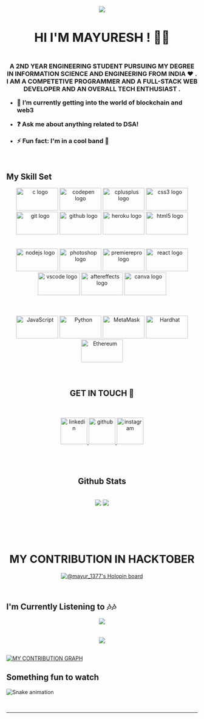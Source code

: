 <div align="center">
<img src="https://media.giphy.com/media/maS9rZMfdw9FRiMRNr/giphy.gif" align="center" />

</div>  
  

### <div align="center"><h1>HI I'M MAYURESH ! 👋😎<h1>
A 2ND YEAR ENGINEERING STUDENT PURSUING MY DEGREE IN INFORMATION 
SCIENCE AND ENGINEERING FROM INDIA ♥ . I AM A COMPETETIVE PROGRAMMER
AND A FULL-STACK WEB DEVELOPER AND AN OVERALL TECH ENTHUSIAST .
</div>  
  
<div styles="text-align :centre ; position: relative;" >


- 🔭 I’m currently getting into the world of blockchain and web3
  

- ❓ Ask me about anything related to DSA!  
  

- ⚡ Fun fact: I'm in a cool band 🎸  
  
</div>
<br/>  


## My Skill Set  
<div align="center">





<div align="center">
  <img src="https://cdn.jsdelivr.net/gh/devicons/devicon/icons/c/c-original.svg" height="60" width="110" alt="c logo"  />
  <img src="https://cdn.jsdelivr.net/gh/devicons/devicon/icons/codepen/codepen-plain.svg" height="60" width="110" alt="codepen logo"  />
  <img src="https://cdn.jsdelivr.net/gh/devicons/devicon/icons/cplusplus/cplusplus-original.svg" height="60" width="110" alt="cplusplus logo"  />
  <img src="https://cdn.jsdelivr.net/gh/devicons/devicon/icons/css3/css3-original.svg" height="60" width="110" alt="css3 logo"  />
  <img src="https://cdn.jsdelivr.net/gh/devicons/devicon/icons/git/git-original.svg" height="60" width="110" alt="git logo"  />
  <img src="https://cdn.jsdelivr.net/gh/devicons/devicon/icons/github/github-original.svg" height="60" width="110" alt="github logo"  />
  <img src="https://cdn.jsdelivr.net/gh/devicons/devicon/icons/heroku/heroku-original.svg" height="60" width="110" alt="heroku logo"  />
  <img src="https://cdn.jsdelivr.net/gh/devicons/devicon/icons/html5/html5-original.svg" height="60" width="110" alt="html5 logo"  /><br><br><br>
  <img src="https://cdn.jsdelivr.net/gh/devicons/devicon/icons/nodejs/nodejs-original.svg" height="60" width="110" alt="nodejs logo"  />
 
  <img src="https://cdn.jsdelivr.net/gh/devicons/devicon/icons/photoshop/photoshop-line.svg" height="60" width="110" alt="photoshop logo"  />
  <img src="https://cdn.jsdelivr.net/gh/devicons/devicon/icons/premierepro/premierepro-original.svg" height="60" width="110" alt="premierepro logo"  />
  <img src="https://cdn.jsdelivr.net/gh/devicons/devicon/icons/react/react-original.svg" height="60" width="110" alt="react logo"  />
<!--   <img src="https://cdn.jsdelivr.net/gh/devicons/devicon/icons/sass/sass-original.svg" height="60" width="110" alt="sass logo"  /> -->
  <img src="https://cdn.jsdelivr.net/gh/devicons/devicon/icons/vscode/vscode-original.svg" height="60" width="110" alt="vscode logo"  />
  <img src="https://cdn.jsdelivr.net/gh/devicons/devicon/icons/aftereffects/aftereffects-original.svg" height="60" width="110" alt="aftereffects logo"  />
  <img src="https://cdn.jsdelivr.net/gh/devicons/devicon/icons/canva/canva-original.svg" height="60" width="110" alt="canva logo"  />
  <br><br/><br><br/>
  <a href="https://developer.mozilla.org/en-US/docs/Web/JavaScript" target="_blank" rel="noreferrer"><img src="https://raw.githubusercontent.com/danielcranney/readme-generator/main/public/icons/skills/javascript-colored.svg" height="60" width="110" alt="JavaScript" /></a>
<a href="https://www.python.org/" target="_blank" rel="noreferrer"><img  src="https://raw.githubusercontent.com/danielcranney/readme-generator/main/public/icons/skills/python-colored.svg" height="60" width="110" alt="Python" /></a>
<!-- <a href="https://nodejs.org/en/" target="_blank" rel="noreferrer"><img src="https://raw.githubusercontent.com/danielcranney/readme-generator/main/public/icons/skills/nodejs-colored.svg" height="60" width="110" alt="NodeJS" /></a> -->
<a href="https://metamask.io/" target="_blank" rel="noreferrer"><img src="https://raw.githubusercontent.com/danielcranney/readme-generator/main/public/icons/skills/metamask-colored.svg" height="60" width="110" alt="MetaMask" /></a>
<a href="https://hardhat.org/" target="_blank" rel="noreferrer"><img src="https://raw.githubusercontent.com/danielcranney/readme-generator/main/public/icons/skills/hardhat-colored.svg" height="60" width="110" alt="Hardhat" /></a>
<a href="https://ethereum.org/en/" target="_blank" rel="noreferrer"><img src="https://raw.githubusercontent.com/danielcranney/readme-generator/main/public/icons/skills/ethereum-colored.svg" height="60" width="110" alt="Ethereum" /></a>
</div>

###


<br/>  





<h2>GET IN TOUCH 🤝</h2> <br><br>
<div align="center">
<a href="https://linkedin.com/in/mayuresh-a-899090231/" target="_blank">
<img src=https://img.shields.io/badge/linkedin-%231E77B5.svg?&style=for-the-badge&logo=linkedin&logoColor=white alt=linkedin style="margin-bottom: 5px;height:70px;" />
</a>
<a href="https://github.com/mayur1377" target="_blank">
<img src=https://img.shields.io/badge/github-%2324292e.svg?&style=for-the-badge&logo=github&logoColor=white alt=github style="margin-bottom: 5px;height:70px;" />
</a>
<a href="https://instagram.com/mayur_1377" target="_blank">
<img src=https://img.shields.io/badge/instagram-%23000000.svg?&style=for-the-badge&logo=instagram&logoColor=white alt=instagram style="margin-bottom: 5px;height:70px;" />
</a>  
</div>  
  <br><br>

<br/>  


<h2> Github Stats<h2>  
<div>
<div><img src="https://github-readme-stats.vercel.app/api?username=mayur1377&show_icons=true&count_private=true&hide_border=true&theme=dark" align="center"/>
<img src="https://github-readme-stats.vercel.app/api/top-langs/?username=mayur1377&hide_border=true&layout=compact&theme=dark"  align="center" /> </div>
</div>
</div></div>
<br>


<br><br>
<div style="text-align:center;align:center;">
<h1  >MY CONTRIBUTION IN HACKTOBER</h1>
 
  [![@mayur_1377's Holopin board](https://holopin.io/api/user/board?user=mayur_1377)](https://holopin.io/@mayur_1377)


</div>
<br/>  
<h2>I'm Currently Listening to 🎶🎶</h2>
<div align="center"><img src="https://spotify-github-profile.vercel.app/api/view?uid=788ru4srxig778g2dhj9oydgd&cover_image=false&theme=default&bar_color=121212&bar_color_cover=false" /></div>  

<br/>  

 
  

<br/>  



  
<div align="center">
<img src="https://komarev.com/ghpvc/?username=mayur1377&&style=flat-square" align="center" />
</div> 
<br/>  
 <div style="align: center;">

[![MY CONTRIBUTION GRAPH](https://activity-graph.herokuapp.com/graph?username=mayur1377&theme=high-contrast)](https://github.com/ashutosh00710/github-readme-activity-graph)
<h2>Something fun to watch</h2>
   
![Snake animation](https://github.com/mayur1377/mayur1377/blob/output/github-contribution-grid-snake.svg)
</div>
<br />

----
